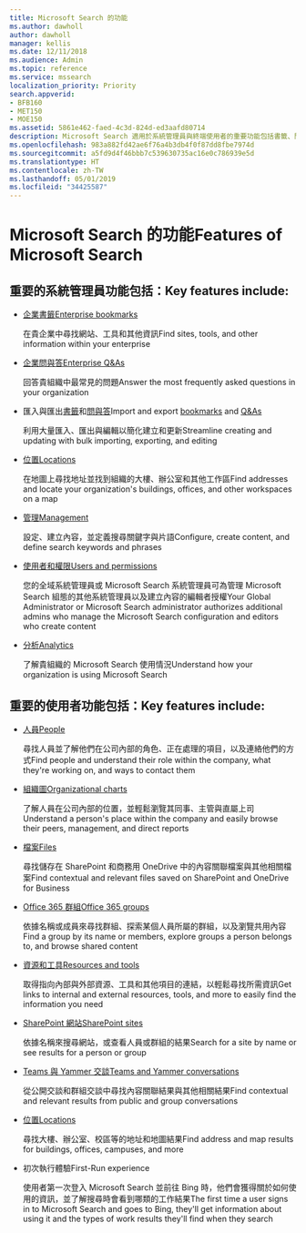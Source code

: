 ```yaml
---
title: Microsoft Search 的功能
ms.author: dawholl
author: dawholl
manager: kellis
ms.date: 12/11/2018
ms.audience: Admin
ms.topic: reference
ms.service: mssearch
localization_priority: Priority
search.appverid:
- BFB160
- MET150
- MOE150
ms.assetid: 5861e462-faed-4c3d-824d-ed3aafd80714
description: Microsoft Search 適用於系統管理員與終端使用者的重要功能包括書籤、問與答，以及管理與資料深入解析
ms.openlocfilehash: 983a882fd42ae6f76a4b3db4f0f87dd8fbe7974d
ms.sourcegitcommit: a5fd9d4f46bbb7c539630735ac16e0c786939e5d
ms.translationtype: HT
ms.contentlocale: zh-TW
ms.lasthandoff: 05/01/2019
ms.locfileid: "34425587"
---
```

# <a name="features-of-microsoft-search"></a><span data-ttu-id="5338d-103">Microsoft Search 的功能</span><span class="sxs-lookup"><span data-stu-id="5338d-103">Features of Microsoft Search</span></span>

## <a name="key-admin-features-include"></a><span data-ttu-id="5338d-104">重要的系統管理員功能包括：</span><span class="sxs-lookup"><span data-stu-id="5338d-104">Key features include:</span></span>

- [<span data-ttu-id="5338d-105">企業書籤</span><span class="sxs-lookup"><span data-stu-id="5338d-105">Enterprise bookmarks</span></span>](create-and-manage-bookmarks.md)
    
    <span data-ttu-id="5338d-106">在貴企業中尋找網站、工具和其他資訊</span><span class="sxs-lookup"><span data-stu-id="5338d-106">Find sites, tools, and other information within your enterprise</span></span>
    
- [<span data-ttu-id="5338d-107">企業問與答</span><span class="sxs-lookup"><span data-stu-id="5338d-107">Enterprise Q&As</span></span>](create-and-manage-qas.md)
    
    <span data-ttu-id="5338d-108">回答貴組織中最常見的問題</span><span class="sxs-lookup"><span data-stu-id="5338d-108">Answer the most frequently asked questions in your organization</span></span>
    
- <span data-ttu-id="5338d-109">匯入與匯出[書籤](bulk-create-bookmarks.md)和[問與答](bulk-create-qas.md)</span><span class="sxs-lookup"><span data-stu-id="5338d-109">Import and export [bookmarks](bulk-create-bookmarks.md) and [Q&As](bulk-create-qas.md)</span></span>
    
    <span data-ttu-id="5338d-110">利用大量匯入、匯出與編輯以簡化建立和更新</span><span class="sxs-lookup"><span data-stu-id="5338d-110">Streamline creating and updating with bulk importing, exporting, and editing</span></span>

- [<span data-ttu-id="5338d-111">位置</span><span class="sxs-lookup"><span data-stu-id="5338d-111">Locations</span></span>](locations.md)
    
    <span data-ttu-id="5338d-112">在地圖上尋找地址並找到組織的大樓、辦公室和其他工作區</span><span class="sxs-lookup"><span data-stu-id="5338d-112">Find addresses and locate your organization's buildings, offices, and other workspaces on a map</span></span>
    
- [<span data-ttu-id="5338d-113">管理</span><span class="sxs-lookup"><span data-stu-id="5338d-113">Management</span></span>](set-up-microsoft-search.md)
    
    <span data-ttu-id="5338d-114">設定、建立內容，並定義搜尋關鍵字與片語</span><span class="sxs-lookup"><span data-stu-id="5338d-114">Configure, create content, and define search keywords and phrases</span></span>
    
- [<span data-ttu-id="5338d-115">使用者和權限</span><span class="sxs-lookup"><span data-stu-id="5338d-115">Users and permissions</span></span>](add-users.md)
    
    <span data-ttu-id="5338d-116">您的全域系統管理員或 Microsoft Search 系統管理員可為管理 Microsoft Search 組態的其他系統管理員以及建立內容的編輯者授權</span><span class="sxs-lookup"><span data-stu-id="5338d-116">Your Global Administrator or Microsoft Search administrator authorizes additional admins who manage the Microsoft Search configuration and editors who create content</span></span>
    
- [<span data-ttu-id="5338d-117">分析</span><span class="sxs-lookup"><span data-stu-id="5338d-117">Analytics</span></span>](get-insights.md) 
    
    <span data-ttu-id="5338d-118">了解貴組織的 Microsoft Search 使用情況</span><span class="sxs-lookup"><span data-stu-id="5338d-118">Understand how your organization is using Microsoft Search</span></span> 
    
## <a name="key-end-user-features-include"></a><span data-ttu-id="5338d-119">重要的使用者功能包括：</span><span class="sxs-lookup"><span data-stu-id="5338d-119">Key features include:</span></span>

- [<span data-ttu-id="5338d-120">人員</span><span class="sxs-lookup"><span data-stu-id="5338d-120">People</span></span>](use/find-people-and-groups.md)
    
    <span data-ttu-id="5338d-121">尋找人員並了解他們在公司內部的角色、正在處理的項目，以及連絡他們的方式</span><span class="sxs-lookup"><span data-stu-id="5338d-121">Find people and understand their role within the company, what they're working on, and ways to contact them</span></span>
    
- [<span data-ttu-id="5338d-122">組織圖</span><span class="sxs-lookup"><span data-stu-id="5338d-122">Organizational charts</span></span>](use/find-people-and-groups.md)
    
    <span data-ttu-id="5338d-123">了解人員在公司內部的位置，並輕鬆瀏覽其同事、主管與直屬上司</span><span class="sxs-lookup"><span data-stu-id="5338d-123">Understand a person's place within the company and easily browse their peers, management, and direct reports</span></span>
    
- [<span data-ttu-id="5338d-124">檔案</span><span class="sxs-lookup"><span data-stu-id="5338d-124">Files</span></span>](use/find-files.md)
    
    <span data-ttu-id="5338d-125">尋找儲存在 SharePoint 和商務用 OneDrive 中的內容關聯檔案與其他相關檔案</span><span class="sxs-lookup"><span data-stu-id="5338d-125">Find contextual and relevant files saved on SharePoint and OneDrive for Business</span></span>
    
- [<span data-ttu-id="5338d-126">Office 365 群組</span><span class="sxs-lookup"><span data-stu-id="5338d-126">Office 365 groups</span></span>](use/find-people-and-groups.md)
    
    <span data-ttu-id="5338d-127">依據名稱或成員來尋找群組、探索某個人員所屬的群組，以及瀏覽共用內容</span><span class="sxs-lookup"><span data-stu-id="5338d-127">Find a group by its name or members, explore groups a person belongs to, and browse shared content</span></span>
    
- [<span data-ttu-id="5338d-128">資源和工具</span><span class="sxs-lookup"><span data-stu-id="5338d-128">Resources and tools</span></span>](use/find-resources-tools-and-more.md)
    
    <span data-ttu-id="5338d-129">取得指向內部與外部資源、工具和其他項目的連結，以輕鬆尋找所需資訊</span><span class="sxs-lookup"><span data-stu-id="5338d-129">Get links to internal and external resources, tools, and more to easily find the information you need</span></span>
    
- [<span data-ttu-id="5338d-130">SharePoint 網站</span><span class="sxs-lookup"><span data-stu-id="5338d-130">SharePoint sites</span></span>](use/find-sharepoint-sites.md)
    
    <span data-ttu-id="5338d-131">依據名稱來搜尋網站，或查看人員或群組的結果</span><span class="sxs-lookup"><span data-stu-id="5338d-131">Search for a site by name or see results for a person or group</span></span>
    
- [<span data-ttu-id="5338d-132">Teams 與 Yammer 交談</span><span class="sxs-lookup"><span data-stu-id="5338d-132">Teams and Yammer conversations</span></span>](use/find-conversations.md)
    
    <span data-ttu-id="5338d-133">從公開交談和群組交談中尋找內容關聯結果與其他相關結果</span><span class="sxs-lookup"><span data-stu-id="5338d-133">Find contextual and relevant results from public and group conversations</span></span>

- [<span data-ttu-id="5338d-134">位置</span><span class="sxs-lookup"><span data-stu-id="5338d-134">Locations</span></span>](use/find-locations.md)
    
    <span data-ttu-id="5338d-135">尋找大樓、辦公室、校區等的地址和地圖結果</span><span class="sxs-lookup"><span data-stu-id="5338d-135">Find address and map results for buildings, offices, campuses, and more</span></span>
    
- <span data-ttu-id="5338d-136">初次執行體驗</span><span class="sxs-lookup"><span data-stu-id="5338d-136">First-Run experience</span></span>
    
    <span data-ttu-id="5338d-137">使用者第一次登入 Microsoft Search 並前往 Bing 時，他們會獲得關於如何使用的資訊，並了解搜尋時會看到哪類的工作結果</span><span class="sxs-lookup"><span data-stu-id="5338d-137">The first time a user signs in to Microsoft Search and goes to Bing, they'll get information about using it and the types of work results they'll find when they search</span></span>